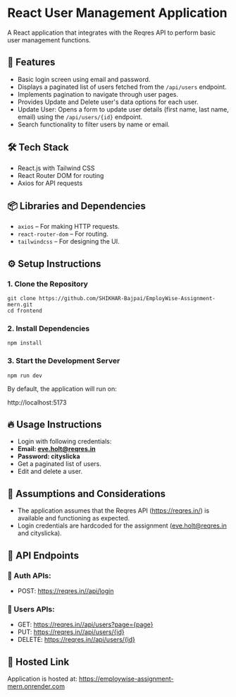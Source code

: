 # React User Management Application

A React application that integrates with the Reqres API to perform basic user management functions.

## 🚀 Features

- Basic login screen using email and password.
- Displays a paginated list of users fetched from the `/api/users` endpoint.
- Implements pagination to navigate through user pages.
- Provides Update and Delete user's data options for each user.
- Update User: Opens a form to update user details (first name, last name, email) using the `/api/users/{id}` endpoint.
- Search functionality to filter users by name or email.


## 🛠️ Tech Stack

- React.js with Tailwind CSS
- React Router DOM for routing
- Axios for API requests

## 📦 Libraries and Dependencies

- `axios` – For making HTTP requests.
- `react-router-dom` – For routing.
- `tailwindcss` – For designing the UI.

## ⚙️ Setup Instructions

### 1. **Clone the Repository**

 ```
git clone https://github.com/SHIKHAR-Bajpai/EmployWise-Assignment-mern.git
cd frontend
```

### 2. **Install Dependencies**

```
npm install
```

### 3. Start the Development Server

```
npm run dev
```

By default, the application will run on:

http://localhost:5173

## 🔥 Usage Instructions

- Login with following credentials:
- **Email: eve.holt@reqres.in**
- **Password: cityslicka**
- Get a paginated list of users.
- Edit and delete a user.

## 🧠 Assumptions and Considerations

- The application assumes that the Reqres API (https://reqres.in/) is available and functioning as expected.
- Login credentials are hardcoded for the assignment (eve.holt@reqres.in and cityslicka).

## 🧩 API Endpoints

### 🔐 Auth APIs:
- POST: https://reqres.in//api/login 

### 👥 Users APIs:
- GET: https://reqres.in//api/users?page={page} 
- PUT: https://reqres.in//api/users/{id} 
- DELETE: https://reqres.in//api/users/{id} 

## 🔗 Hosted Link

Application is hosted at: https://employwise-assignment-mern.onrender.com